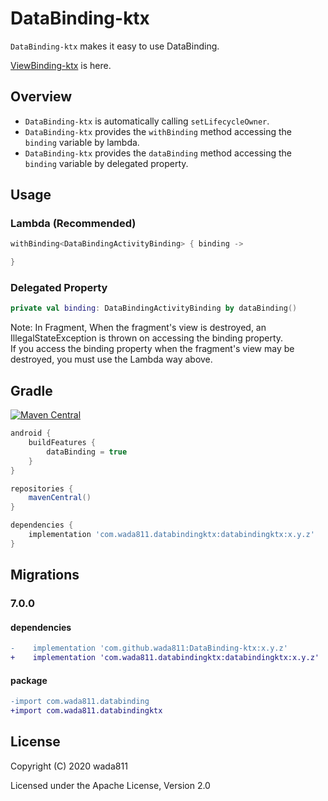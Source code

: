 DataBinding-ktx
=====

`DataBinding-ktx` makes it easy to use DataBinding.

[ViewBinding-ktx](https://github.com/wada811/ViewBinding-ktx) is here.

## Overview

- `DataBinding-ktx` is automatically calling `setLifecycleOwner`.
- `DataBinding-ktx` provides the `withBinding` method accessing the `binding` variable by lambda.
- `DataBinding-ktx` provides the `dataBinding` method accessing the `binding` variable by delegated property.

## Usage

### Lambda (Recommended)

```kotlin
withBinding<DataBindingActivityBinding> { binding ->

}
```

### Delegated Property

```kotlin
private val binding: DataBindingActivityBinding by dataBinding()
```

Note:
In Fragment, When the fragment's view is destroyed, an IllegalStateException is thrown on accessing the binding property.  
If you access the binding property when the fragment's view may be destroyed, you must use the Lambda way above.

## Gradle

[![Maven Central](https://maven-badges.herokuapp.com/maven-central/com.wada811.databindingktx/databindingktx/badge.svg)](https://maven-badges.herokuapp.com/maven-central/com.wada811.databindingktx/databindingktx)

```groovy
android {
    buildFeatures {
        dataBinding = true
    }
}

repositories {
    mavenCentral()
}

dependencies {
    implementation 'com.wada811.databindingktx:databindingktx:x.y.z'
}
```

## Migrations

### 7.0.0

#### dependencies

```diff
-    implementation 'com.github.wada811:DataBinding-ktx:x.y.z'
+    implementation 'com.wada811.databindingktx:databindingktx:x.y.z'
```

#### package

```diff
-import com.wada811.databinding
+import com.wada811.databindingktx
```

## License

Copyright (C) 2020 wada811

Licensed under the Apache License, Version 2.0
